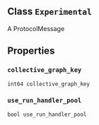 

## Class  `Experimental` 
A ProtocolMessage



## Properties


###  `collective_graph_key` 
 `int64 collective_graph_key` 



###  `use_run_handler_pool` 
 `bool use_run_handler_pool` 

